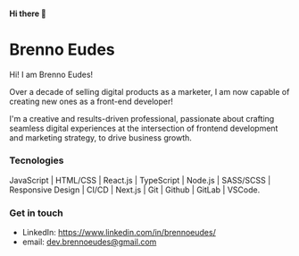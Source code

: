 #### Hi there 👋


# Brenno Eudes

Hi! I am Brenno Eudes!

Over a decade of selling digital products as a marketer, I am now capable of creating new ones as a front-end developer!

I'm a creative and results-driven professional, passionate about crafting seamless digital experiences at the intersection of frontend development and marketing strategy, to drive business growth.

### Tecnologies
JavaScript | HTML/CSS | React.js | TypeScript | Node.js | SASS/SCSS | Responsive Design | CI/CD | Next.js | Git | Github | GitLab | VSCode.


### Get in touch
- LinkedIn: https://www.linkedin.com/in/brennoeudes/
- email: dev.brennoeudes@gmail.com
  
<!--
**brennoEudes/brennoEudes** is a ✨ _special_ ✨ repository because its `README.md` (this file) appears on your GitHub profile.

Here are some ideas to get you started:

- 🔭 I’m currently working on ...
- 🌱 I’m currently learning ...
- 👯 I’m looking to collaborate on ...
- 🤔 I’m looking for help with ...
- 💬 Ask me about ...
- 📫 How to reach me: ...
- 😄 Pronouns: ...
- ⚡ Fun fact: ...
-->
